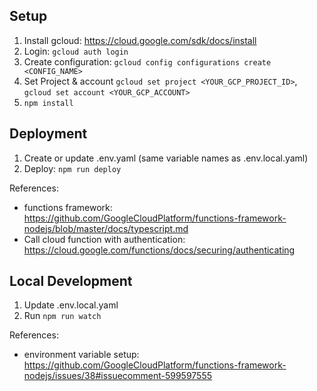 ## Setup

1. Install gcloud: https://cloud.google.com/sdk/docs/install
2. Login: `gcloud auth login`
3. Create configuration: `gcloud config configurations create <CONFIG_NAME>`
4. Set Project & account `gcloud set project <YOUR_GCP_PROJECT_ID>`, `gcloud set account <YOUR_GCP_ACCOUNT>`
5. `npm install`

## Deployment

1. Create or update .env.yaml (same variable names as .env.local.yaml)
2. Deploy: `npm run deploy`

References:

- functions framework: https://github.com/GoogleCloudPlatform/functions-framework-nodejs/blob/master/docs/typescript.md
- Call cloud function with authentication: https://cloud.google.com/functions/docs/securing/authenticating

## Local Development

1. Update .env.local.yaml
2. Run `npm run watch`

References:

- environment variable setup: https://github.com/GoogleCloudPlatform/functions-framework-nodejs/issues/38#issuecomment-599597555
